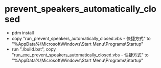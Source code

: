 # prevent_speakers_automatically_closed
  * pdm install
  * copy "run_prevent_speakers_automatically_closed.vbs - 快捷方式" to "%AppData%\Microsoft\Windows\Start Menu\Programs\Startup"
  * run "./build.bat", copy "run_exe_prevent_speakers_automatically_closed.vbs - 快捷方式"  to "%AppData%\Microsoft\Windows\Start Menu\Programs\Startup"
